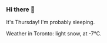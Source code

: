### Hi there :wave:

It's Thursday! I'm probably sleeping.

Weather in Toronto: light snow, at -7°C.
